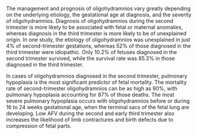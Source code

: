 The management and prognosis of oligohydramnios vary greatly depending on the underlying etiology, the gestational age at diagnosis, and the severity of oligohydramnios. Diagnosis of oligohydramnios during the second trimester is more likely to be associated with fetal or maternal anomalies, whereas diagnosis in the third trimester is more likely to be of unexplained origin. In one study, the etiology of oligohydramnios was unexplained in just 4% of second-trimester gestations, whereas 52% of those diagnosed in the third trimester were idiopathic. Only 10.2% of fetuses diagnosed in the second trimester survived, while the survival rate was 85.3% in those diagnosed in the third trimester.

In cases of oligohydramnios diagnosed in the second trimester, pulmonary hypoplasia is the most significant predictor of fetal mortality. The mortality rate of second-trimester oligohydramnios can be as high as 90%, with pulmonary hypoplasia accounting for 87% of those deaths. The most severe pulmonary hypoplasia occurs with oligohydramnios before or during 16 to 24 weeks gestational age, when the terminal sacs of the fetal lung are developing. Low AFV during the second and early third trimester also increases the likelihood of limb contractures and birth defects due to compression of fetal parts.